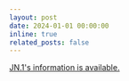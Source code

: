 ```yaml
---
layout: post
date: 2024-01-01 00:00:00
inline: true
related_posts: false
---
```


<a href="{{ '/JN.1/' | relative_url }}" style="color: inherit;">JN.1's information is available.</a>

